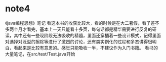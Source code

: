 # note4
《java编程思想》笔记
看这本书的收获比较大，看的时候是在大二暑假，看了差不多两个月才看完，基本上一天只能看十多页，每句话都是精华需要进行反复的研读，其中还有一些现阶段无法吸收的精髓，里面还穿插着一些设计模式，记得里面对选择对泛型的擦除等进行了激烈的讨论，还有类实例化的过程和多态讲得很明白，看起来是比较有意思的。感觉只能吸收一半，不建议作为入门书籍。
看书的大量笔记，在src/test/Test.java开始
